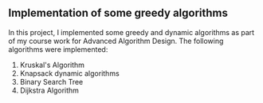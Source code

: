 ## Implementation of some greedy algorithms
In this project, I implemented some greedy and dynamic algorithms as part of my course work for Advanced Algorithm Design. The following algorithms were implemented:
1. Kruskal's Algorithm
2. Knapsack dynamic algorithms
3. Binary Search Tree
4. Dijkstra Algorithm
